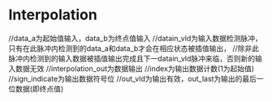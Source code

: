 # Interpolation
//data_a为起始值输入，data_b为终点值输入
//datain_vld为输入数据检测脉冲，只有在此脉冲内检测到的data_a和data_b才会在相应状态被插值输出，
//除非此脉冲内检测到的输入数据被插值输出完成且下一datain_vld脉冲来临，否则新的输入数据无效
//interpolation_out为数据输出
//index为输出数据计数(1为起始值)
//sign_indicate为输出数据符号位
//out_vld为输出有效，out_last为输出的最后一位数据(即终点值)

